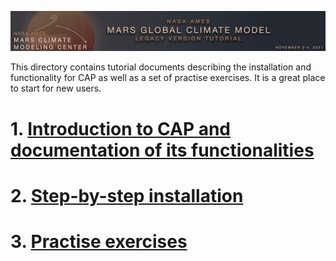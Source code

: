 ![](./tutorial_images/Tutorial_Banner_Final.png)

This directory contains tutorial documents describing the installation and functionality for CAP as well as a set of practise exercises. It is a great place to start for new users.


# 1.  [Introduction to CAP and documentation of its functionalities](./CAP_lecture.md)
# 2. [Step-by-step installation](./CAP_Install.md)
# 3. [Practise exercises](./CAP_Exercises.md)
